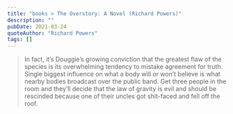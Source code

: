 ```yaml
---
title: "books > The Overstory: A Novel (Richard Powers)"
description: ""
pubDate: 2021-03-24
quoteAuthor: "Richard Powers"
tags: []
---
```


> In fact, it’s Douggie’s growing conviction that the greatest flaw of the species is its overwhelming tendency to mistake agreement for truth. Single biggest influence on what a body will or won’t believe is what nearby bodies broadcast over the public band. Get three people in the room and they’ll decide that the law of gravity is evil and should be rescinded because one of their uncles got shit-faced and fell off the roof.